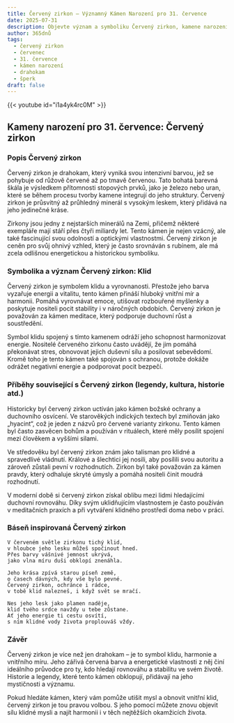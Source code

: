 ```yaml
---
title: Červený zirkon – Významný Kámen Narození pro 31. července
date: 2025-07-31
description: Objevte význam a symboliku Červený zirkon, kamene narození pro 31. července, který symbolizuje Klid. Přečtěte si legendy a inspirující příběhy.
author: 365dnů
tags:
  - červený zirkon
  - červenec
  - 31. července
  - kámen narození
  - drahokam
  - šperk
draft: false
---
```


{{< youtube id="i1a4yk4rc0M" >}}

## Kameny narození pro 31. července: Červený zirkon

### Popis Červený zirkon

Červený zirkon je drahokam, který vyniká svou intenzivní barvou, jež se pohybuje od růžově červené až po tmavě červenou. Tato bohatá barevná škála je výsledkem přítomnosti stopových prvků, jako je železo nebo uran, které se během procesu tvorby kamene integrují do jeho struktury. Červený zirkon je průsvitný až průhledný minerál s vysokým leskem, který přidává na jeho jedinečné kráse.

Zirkony jsou jedny z nejstarších minerálů na Zemi, přičemž některé exempláře mají stáří přes čtyři miliardy let. Tento kámen je nejen vzácný, ale také fascinující svou odolností a optickými vlastnostmi. Červený zirkon je ceněn pro svůj ohnivý vzhled, který je často srovnáván s rubínem, ale má zcela odlišnou energetickou a historickou symboliku.

### Symbolika a význam Červený zirkon: Klid

Červený zirkon je symbolem klidu a vyrovnanosti. Přestože jeho barva vyzařuje energii a vitalitu, tento kámen přináší hluboký vnitřní mír a harmonii. Pomáhá vyrovnávat emoce, utišovat rozbouřené myšlenky a poskytuje nositeli pocit stability i v náročných obdobích. Červený zirkon je považován za kámen meditace, který podporuje duchovní růst a soustředění.

Symbol klidu spojený s tímto kamenem odráží jeho schopnost harmonizovat energie. Nositelé červeného zirkonu často uvádějí, že jim pomáhá překonávat stres, obnovovat jejich duševní sílu a posilovat sebevědomí. Kromě toho je tento kámen také spojován s ochranou, protože dokáže odrážet negativní energie a podporovat pocit bezpečí.

### Příběhy související s Červený zirkon (legendy, kultura, historie atd.)

Historicky byl červený zirkon uctíván jako kámen božské ochrany a duchovního osvícení. Ve starověkých indických textech byl zmiňován jako „hyacint“, což je jeden z názvů pro červené varianty zirkonu. Tento kámen byl často zasvěcen bohům a používán v rituálech, které měly posílit spojení mezi člověkem a vyššími silami.

Ve středověku byl červený zirkon znám jako talisman pro klidné a spravedlivé vládnutí. Králové a šlechtici jej nosili, aby posílili svou autoritu a zároveň zůstali pevní v rozhodnutích. Zirkon byl také považován za kámen pravdy, který odhaluje skryté úmysly a pomáhá nositeli činit moudrá rozhodnutí.

V moderní době si červený zirkon získal oblibu mezi lidmi hledajícími duchovní rovnováhu. Díky svým uklidňujícím vlastnostem je často používán v meditačních praxích a při vytváření klidného prostředí doma nebo v práci.

### Báseň inspirovaná Červený zirkon

```
V červeném světle zirkonu tichý klid,  
v hloubce jeho lesku můžeš spočinout hned.  
Přes barvy vášnivé jemnost ukrývá,  
jako vlna míru duši obklopí znenáhla.

Jeho krása zpívá starou píseň země,  
o časech dávných, kdy vše bylo pevné.  
Červený zirkon, ochránce i rádce,  
v tobě klid nalezneš, i když svět se mračí.

Nes jeho lesk jako plamen naděje,  
klid tvého srdce navždy u tebe zůstane.  
Ať jeho energie ti cestu osvítí,  
s ním klidné vody života proplouváš vždy.
```

### Závěr

Červený zirkon je více než jen drahokam – je to symbol klidu, harmonie a vnitřního míru. Jeho zářivá červená barva a energetické vlastnosti z něj činí ideálního průvodce pro ty, kdo hledají rovnováhu a stabilitu ve svém životě. Historie a legendy, které tento kámen obklopují, přidávají na jeho mystičnosti a významu.

Pokud hledáte kámen, který vám pomůže utišit mysl a obnovit vnitřní klid, červený zirkon je tou pravou volbou. S jeho pomocí můžete znovu objevit sílu klidné mysli a najít harmonii i v těch nejtěžších okamžicích života.